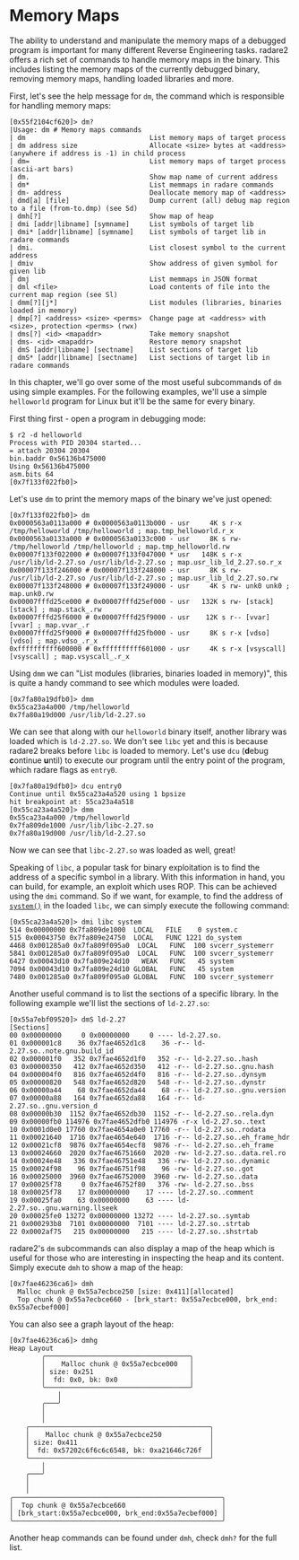 # Memory Maps

The ability to understand and manipulate the memory maps of a debugged program is important for many different Reverse Engineering tasks. radare2 offers a rich set of commands to handle memory maps in the binary. This includes listing the memory maps of the currently debugged binary, removing memory maps, handling loaded libraries and more.

First, let's see the help message for `dm`, the command which is responsible for handling memory maps:

    [0x55f2104cf620]> dm?
    |Usage: dm # Memory maps commands
    | dm                               List memory maps of target process
    | dm address size                  Allocate <size> bytes at <address> (anywhere if address is -1) in child process
    | dm=                              List memory maps of target process (ascii-art bars)
    | dm.                              Show map name of current address
    | dm*                              List memmaps in radare commands
    | dm- address                      Deallocate memory map of <address>
    | dmd[a] [file]                    Dump current (all) debug map region to a file (from-to.dmp) (see Sd)
    | dmh[?]                           Show map of heap
    | dmi [addr|libname] [symname]     List symbols of target lib
    | dmi* [addr|libname] [symname]    List symbols of target lib in radare commands
    | dmi.                             List closest symbol to the current address
    | dmiv                             Show address of given symbol for given lib
    | dmj                              List memmaps in JSON format
    | dml <file>                       Load contents of file into the current map region (see Sl)
    | dmm[?][j*]                       List modules (libraries, binaries loaded in memory)
    | dmp[?] <address> <size> <perms>  Change page at <address> with <size>, protection <perms> (rwx)
    | dms[?] <id> <mapaddr>            Take memory snapshot
    | dms- <id> <mapaddr>              Restore memory snapshot
    | dmS [addr|libname] [sectname]    List sections of target lib
    | dmS* [addr|libname] [sectname]   List sections of target lib in radare commands

In this chapter, we'll go over some of the most useful subcommands of `dm` using simple examples. For the following examples, we'll use a simple `helloworld` program for Linux but it'll be the same for every binary.

First thing first - open a program in debugging mode:

    $ r2 -d helloworld
    Process with PID 20304 started...
    = attach 20304 20304
    bin.baddr 0x56136b475000
    Using 0x56136b475000
    asm.bits 64
    [0x7f133f022fb0]> 

Let's use `dm` to print the memory maps of the binary we've just opened:

    [0x7f133f022fb0]> dm
    0x0000563a0113a000 # 0x0000563a0113b000 - usr     4K s r-x /tmp/helloworld /tmp/helloworld ; map.tmp_helloworld.r_x
    0x0000563a0133a000 # 0x0000563a0133c000 - usr     8K s rw- /tmp/helloworld /tmp/helloworld ; map.tmp_helloworld.rw
    0x00007f133f022000 # 0x00007f133f047000 * usr   148K s r-x /usr/lib/ld-2.27.so /usr/lib/ld-2.27.so ; map.usr_lib_ld_2.27.so.r_x
    0x00007f133f246000 # 0x00007f133f248000 - usr     8K s rw- /usr/lib/ld-2.27.so /usr/lib/ld-2.27.so ; map.usr_lib_ld_2.27.so.rw
    0x00007f133f248000 # 0x00007f133f249000 - usr     4K s rw- unk0 unk0 ; map.unk0.rw
    0x00007fffd25ce000 # 0x00007fffd25ef000 - usr   132K s rw- [stack] [stack] ; map.stack_.rw
    0x00007fffd25f6000 # 0x00007fffd25f9000 - usr    12K s r-- [vvar] [vvar] ; map.vvar_.r
    0x00007fffd25f9000 # 0x00007fffd25fb000 - usr     8K s r-x [vdso] [vdso] ; map.vdso_.r_x
    0xffffffffff600000 # 0xffffffffff601000 - usr     4K s r-x [vsyscall] [vsyscall] ; map.vsyscall_.r_x

Using `dmm` we can "List modules (libraries, binaries loaded in memory)", this is quite a handy command to see which modules were loaded.

    [0x7fa80a19dfb0]> dmm
    0x55ca23a4a000 /tmp/helloworld
    0x7fa80a19d000 /usr/lib/ld-2.27.so     

We can see that along with our `helloworld` binary itself, another library was loaded which is `ld-2.27.so`. We don't see `libc` yet and this is because radare2 breaks before `libc` is loaded to memory. Let's use `dcu` (**d**ebug **c**ontinue **u**ntil) to execute our program until the entry point of the program, which radare flags as `entry0`.

    [0x7fa80a19dfb0]> dcu entry0
    Continue until 0x55ca23a4a520 using 1 bpsize
    hit breakpoint at: 55ca23a4a518
    [0x55ca23a4a520]> dmm
    0x55ca23a4a000 /tmp/helloworld
    0x7fa809de1000 /usr/lib/libc-2.27.so
    0x7fa80a19d000 /usr/lib/ld-2.27.so

Now we can see that `libc-2.27.so` was loaded as well, great!

Speaking of `libc`, a popular task for binary exploitation is to find the address of a specific symbol in a library. With this information in hand, you can build, for example, an exploit which uses ROP. This can be achieved using the `dmi` command. So if we want, for example, to find the address of [`system()`](http://man7.org/linux/man-pages/man3/system.3.html) in the loaded `libc`, we can simply execute the following command:

    [0x55ca23a4a520]> dmi libc system
    514 0x00000000 0x7fa809de1000  LOCAL   FILE    0 system.c
    515 0x00043750 0x7fa809e24750  LOCAL   FUNC 1221 do_system
    4468 0x001285a0 0x7fa809f095a0  LOCAL   FUNC  100 svcerr_systemerr
    5841 0x001285a0 0x7fa809f095a0  LOCAL   FUNC  100 svcerr_systemerr
    6427 0x00043d10 0x7fa809e24d10   WEAK   FUNC   45 system
    7094 0x00043d10 0x7fa809e24d10 GLOBAL   FUNC   45 system
    7480 0x001285a0 0x7fa809f095a0 GLOBAL   FUNC  100 svcerr_systemerr

Another useful command is to list the sections of a specific library. In the following example we'll list the sections of `ld-2.27.so`:

    [0x55a7ebf09520]> dmS ld-2.27
    [Sections]
    00 0x00000000     0 0x00000000     0 ---- ld-2.27.so.
    01 0x000001c8    36 0x7fae4652d1c8    36 -r-- ld-2.27.so..note.gnu.build_id
    02 0x000001f0   352 0x7fae4652d1f0   352 -r-- ld-2.27.so..hash
    03 0x00000350   412 0x7fae4652d350   412 -r-- ld-2.27.so..gnu.hash
    04 0x000004f0   816 0x7fae4652d4f0   816 -r-- ld-2.27.so..dynsym
    05 0x00000820   548 0x7fae4652d820   548 -r-- ld-2.27.so..dynstr
    06 0x00000a44    68 0x7fae4652da44    68 -r-- ld-2.27.so..gnu.version
    07 0x00000a88   164 0x7fae4652da88   164 -r-- ld-2.27.so..gnu.version_d
    08 0x00000b30  1152 0x7fae4652db30  1152 -r-- ld-2.27.so..rela.dyn
    09 0x00000fb0 114976 0x7fae4652dfb0 114976 -r-x ld-2.27.so..text
    10 0x0001d0e0 17760 0x7fae4654a0e0 17760 -r-- ld-2.27.so..rodata
    11 0x00021640  1716 0x7fae4654e640  1716 -r-- ld-2.27.so..eh_frame_hdr
    12 0x00021cf8  9876 0x7fae4654ecf8  9876 -r-- ld-2.27.so..eh_frame
    13 0x00024660  2020 0x7fae46751660  2020 -rw- ld-2.27.so..data.rel.ro
    14 0x00024e48   336 0x7fae46751e48   336 -rw- ld-2.27.so..dynamic
    15 0x00024f98    96 0x7fae46751f98    96 -rw- ld-2.27.so..got
    16 0x00025000  3960 0x7fae46752000  3960 -rw- ld-2.27.so..data
    17 0x00025f78     0 0x7fae46752f80   376 -rw- ld-2.27.so..bss
    18 0x00025f78    17 0x00000000    17 ---- ld-2.27.so..comment
    19 0x00025fa0    63 0x00000000    63 ---- ld-2.27.so..gnu.warning.llseek
    20 0x00025fe0 13272 0x00000000 13272 ---- ld-2.27.so..symtab
    21 0x000293b8  7101 0x00000000  7101 ---- ld-2.27.so..strtab
    22 0x0002af75   215 0x00000000   215 ---- ld-2.27.so..shstrtab

radare2's `dm` subcommands can also display a map of the heap which is useful for those who are interesting in inspecting the heap and its content. Simply execute `dmh` to show a map of the heap:

    [0x7fae46236ca6]> dmh
      Malloc chunk @ 0x55a7ecbce250 [size: 0x411][allocated]
      Top chunk @ 0x55a7ecbce660 - [brk_start: 0x55a7ecbce000, brk_end: 0x55a7ecbef000]

You can also see a graph layout of the heap:

    [0x7fae46236ca6]> dmhg
    Heap Layout
            ╭────────────────────────────────────╮
            │    Malloc chunk @ 0x55a7ecbce000   │
            │ size: 0x251                        │
            │  fd: 0x0, bk: 0x0                  │
            ╰────────────────────────────────────╯
                │
            ╭───╯
            │
            │
        ╭─────────────────────────────────────────────╮
        │    Malloc chunk @ 0x55a7ecbce250            │
        │ size: 0x411                                 │
        │  fd: 0x57202c6f6c6c6548, bk: 0xa21646c726f  │
        ╰─────────────────────────────────────────────╯
            │
        ╭───╯
        │
        │
    ╭────────────────────────────────────────────────────╮
    │  Top chunk @ 0x55a7ecbce660                        │
    │ [brk_start:0x55a7ecbce000, brk_end:0x55a7ecbef000] │
    ╰────────────────────────────────────────────────────╯

Another heap commands can be found under `dmh`, check `dmh?` for the full list.




